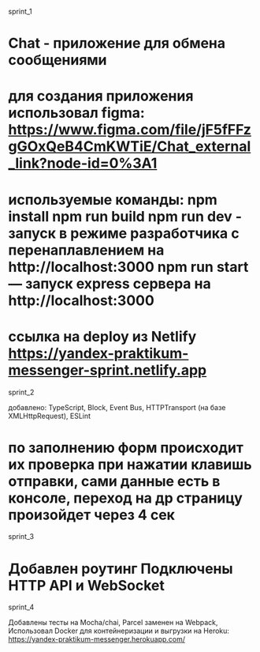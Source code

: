 
sprint_1

Chat - приложение для обмена сообщениями
======================================================================================

для создания приложения использовал figma:
https://www.figma.com/file/jF5fFFzgGOxQeB4CmKWTiE/Chat_external_link?node-id=0%3A1 
======================================================================================

используемые команды:
npm install 
npm run build
npm run dev - запуск в режиме разработчика с перенаплавлением на http://localhost:3000 
npm run start — запуск express сервера на http://localhost:3000
======================================================================================

ссылка на deploy из Netlify
https://yandex-praktikum-messenger-sprint.netlify.app
======================================================================================

sprint_2

добавлено:
TypeScript, Block, Event Bus, HTTPTransport (на базе XMLHttpRequest), ESLint

по заполнению форм происходит их проверка при нажатии клавишь отправки, 
сами данные есть в консоле, переход на др страницу произойдет через 4 сек 
======================================================================================

sprint_3

Добавлен роутинг
Подключены HTTP API и WebSocket
======================================================================================

sprint_4

Добавлены тесты на Mocha/chai,
Parcel заменен на Webpack,
Использовал Docker для контейнеризации и выгрузки на Heroku:
https://yandex-praktikum-messenger.herokuapp.com/
